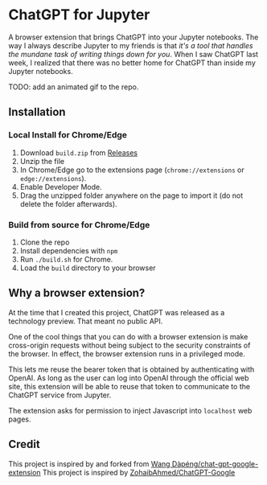 # ChatGPT for Jupyter

A browser extension that brings ChatGPT into your Jupyter notebooks. The way
I always describe Jupyter to my friends is that *it's a tool that handles
the mundane task of writing things down for you*. When I saw ChatGPT last 
week, I realized that there was no better home for ChatGPT than inside my
Jupyter notebooks.

TODO: add an animated gif to the repo.

## Installation

### Local Install for Chrome/Edge

1. Download `build.zip` from [Releases](https://github.com/jflam/chat-gpt-jupyter-extension/releases)
2. Unzip the file
3. In Chrome/Edge go to the extensions page (`chrome://extensions` or `edge://extensions`).
4. Enable Developer Mode.
5. Drag the unzipped folder anywhere on the page to import it (do not delete the folder afterwards).

### Build from source for Chrome/Edge

1. Clone the repo
2. Install dependencies with `npm`
3. Run `./build.sh` for Chrome.
4. Load the `build` directory to your browser

## Why a browser extension?
At the time that I created this project, ChatGPT was released as a technology
preview. That meant no public API.

One of the cool things that you can do with a browser extension is make 
cross-origin requests without being subject to the security constraints of
the browser. In effect, the browser extension runs in a privileged mode.

This lets me reuse the bearer token that is obtained by authenticating with
OpenAI. As long as the user can log into OpenAI through the official 
web site, this extension will be able to reuse that token to communicate
to the ChatGPT service from Jupyter.

The extension asks for permission to inject Javascript into `localhost` web
pages.

## Credit

This project is inspired by and forked from [Wang Dàpéng/chat-gpt-google-extension](https://github.com/wong2/chat-gpt-google-extension)
This project is inspired by [ZohaibAhmed/ChatGPT-Google](https://github.com/ZohaibAhmed/ChatGPT-Google)
